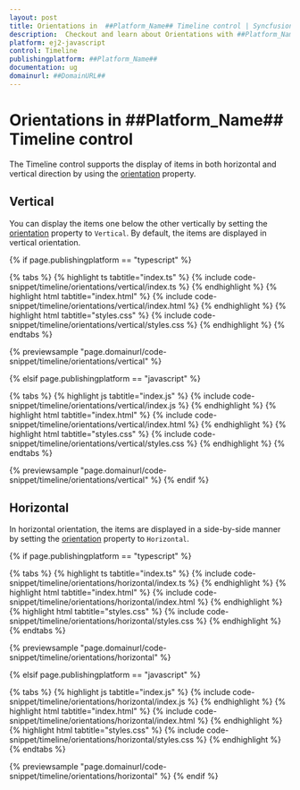 ```yaml
---
layout: post
title: Orientations in  ##Platform_Name## Timeline control | Syncfusion
description:  Checkout and learn about Orientations with ##Platform_Name## Timeline control of Syncfusion Essential JS 2 and more.
platform: ej2-javascript
control: Timeline
publishingplatform: ##Platform_Name##
documentation: ug
domainurl: ##DomainURL##
---
```


# Orientations in ##Platform_Name## Timeline control

The Timeline control supports the display of items in both horizontal and vertical direction by using the [orientation](../api/timeline/#orientation) property.

## Vertical

You can display the items one below the other vertically by setting the [orientation](../api/timeline/#orientation) property to `Vertical`. By default, the items are displayed in vertical orientation.

{% if page.publishingplatform == "typescript" %}

{% tabs %}
{% highlight ts tabtitle="index.ts" %}
{% include code-snippet/timeline/orientations/vertical/index.ts %}
{% endhighlight %}
{% highlight html tabtitle="index.html" %}
{% include code-snippet/timeline/orientations/vertical/index.html %}
{% endhighlight %}
{% highlight html tabtitle="styles.css" %}
{% include code-snippet/timeline/orientations/vertical/styles.css %}
{% endhighlight %}
{% endtabs %}

{% previewsample "page.domainurl/code-snippet/timeline/orientations/vertical" %}

{% elsif page.publishingplatform == "javascript" %}

{% tabs %}
{% highlight js tabtitle="index.js" %}
{% include code-snippet/timeline/orientations/vertical/index.js %}
{% endhighlight %}
{% highlight html tabtitle="index.html" %}
{% include code-snippet/timeline/orientations/vertical/index.html %}
{% endhighlight %}
{% highlight html tabtitle="styles.css" %}
{% include code-snippet/timeline/orientations/vertical/styles.css %}
{% endhighlight %}
{% endtabs %}

{% previewsample "page.domainurl/code-snippet/timeline/orientations/vertical" %}
{% endif %}

## Horizontal

In horizontal orientation, the items are displayed in a side-by-side manner by setting the [orientation](../api/timeline/#orientation) property to `Horizontal`.

{% if page.publishingplatform == "typescript" %}

{% tabs %}
{% highlight ts tabtitle="index.ts" %}
{% include code-snippet/timeline/orientations/horizontal/index.ts %}
{% endhighlight %}
{% highlight html tabtitle="index.html" %}
{% include code-snippet/timeline/orientations/horizontal/index.html %}
{% endhighlight %}
{% highlight html tabtitle="styles.css" %}
{% include code-snippet/timeline/orientations/horizontal/styles.css %}
{% endhighlight %}
{% endtabs %}

{% previewsample "page.domainurl/code-snippet/timeline/orientations/horizontal" %}

{% elsif page.publishingplatform == "javascript" %}

{% tabs %}
{% highlight js tabtitle="index.js" %}
{% include code-snippet/timeline/orientations/horizontal/index.js %}
{% endhighlight %}
{% highlight html tabtitle="index.html" %}
{% include code-snippet/timeline/orientations/horizontal/index.html %}
{% endhighlight %}
{% highlight html tabtitle="styles.css" %}
{% include code-snippet/timeline/orientations/horizontal/styles.css %}
{% endhighlight %}
{% endtabs %}

{% previewsample "page.domainurl/code-snippet/timeline/orientations/horizontal" %}
{% endif %}